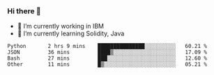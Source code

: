 ### Hi there 👋

<!--
**mathcodeman/mathcodeman** is a ✨ _special_ ✨ repository because its `README.md` (this file) appears on your GitHub profile.

Here are some ideas to get you started:

- 🔭 I’m currently working on ...
- 🌱 I’m currently learning ...
- 👯 I’m looking to collaborate on ...
- 🤔 I’m looking for help with ...
- 💬 Ask me about ...
- 📫 How to reach me: ...
- 😄 Pronouns: ...
- ⚡ Fun fact: ...
-->

- 🔭 I’m currently working in IBM
- 🌱 I’m currently learning Solidity, Java

<!--START_SECTION:waka-->

```text
Python       2 hrs 9 mins    ███████████████░░░░░░░░░░   60.21 %
JSON         36 mins         ████▒░░░░░░░░░░░░░░░░░░░░   17.09 %
Bash         27 mins         ███░░░░░░░░░░░░░░░░░░░░░░   12.60 %
Other        11 mins         █▒░░░░░░░░░░░░░░░░░░░░░░░   05.21 %
```

<!--END_SECTION:waka-->
